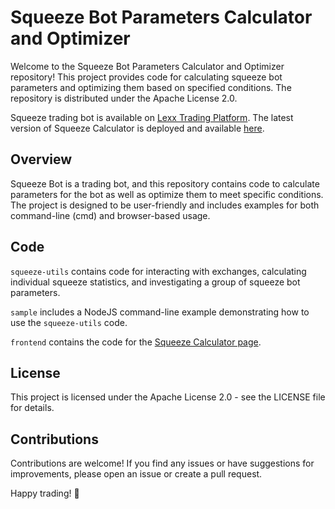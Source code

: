 # Squeeze Bot Parameters Calculator and Optimizer

Welcome to the Squeeze Bot Parameters Calculator and Optimizer repository! This project provides code for calculating squeeze bot parameters and optimizing them based on specified conditions. The repository is distributed under the Apache License 2.0.

Squeeze trading bot is available on [Lexx Trading Platform](https://lexx-trade.com/?utm_source=github).
The latest version of Squeeze Calculator is deployed and available [here](https://squeeze-calculator.lexx-trade.com/).

## Overview

Squeeze Bot is a trading bot, and this repository contains code to calculate parameters for the bot as well as optimize them to meet specific conditions. The project is designed to be user-friendly and includes examples for both command-line (cmd) and browser-based usage.

## Code

`squeeze-utils` contains code for interacting with exchanges, calculating individual squeeze statistics, and investigating a group of squeeze bot parameters.

`sample` includes a NodeJS command-line example demonstrating how to use the `squeeze-utils` code.

`frontend` contains the code for the [Squeeze Calculator page](https://squeeze-calculator.lexx-trade.com/).

## License

This project is licensed under the Apache License 2.0 - see the LICENSE file for details.

## Contributions

Contributions are welcome! If you find any issues or have suggestions for improvements, please open an issue or create a pull request.

Happy trading! 🚀

